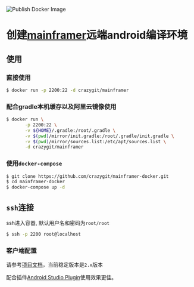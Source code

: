 ![Publish Docker Image](https://github.com/crazygit/mainframer-docker/workflows/Publish%20Docker%20Image/badge.svg)
# 创建[mainframer](https://github.com/buildfoundation/mainframer)远端android编译环境


## 使用

### 直接使用

```bash
$ docker run -p 2200:22 -d crazygit/mainframer
```

### 配合gradle本机缓存以及阿里云镜像使用

```bash
$ docker run \
       -p 2200:22 \
       -v ${HOME}/.gradle:/root/.gradle \
       -v $(pwd)/mirror/init.gradle:/root/.gradle/init.gradle \
       -v $(pwd)/mirror/sources.list:/etc/apt/sources.list \
       -d crazygit/mainframer
```

### 使用`docker-compose`

```bash
$ git clone https://github.com/crazygit/mainframer-docker.git
$ cd mainframer-docker
$ docker-compose up -d
```

## `ssh`连接
ssh进入容器, 默认用户名和密码为`root/root`

```bash
$ ssh -p 2200 root@localhost
```

### 客户端配置

请参考[项目文档](https://github.com/buildfoundation/mainframer/tree/2.x)，当前稳定版本是`2.x`版本

配合插件[Android Studio Plugin](https://github.com/elpassion/mainframer-intellij-plugin)使用效果更佳。
